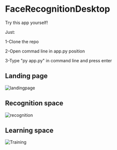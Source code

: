 # FaceRecognitionDesktop

Try this app yourself!

Just:

1-Clone the repo

2-Open commad line in app.py position

3-Type "py app.py" in command line and press enter 

## Landing page

![landingpage](https://user-images.githubusercontent.com/44329044/158702117-6beae79a-b3b2-4d39-a2d3-1f34873692d4.png)

## Recognition space

![recognition](https://user-images.githubusercontent.com/44329044/158702685-4497a4fc-a5ca-40a8-b784-b900e014d582.png)


## Learning space

![Training](https://user-images.githubusercontent.com/44329044/158702753-7bc018c7-f9b1-4030-aea4-8c15a4922278.png)
